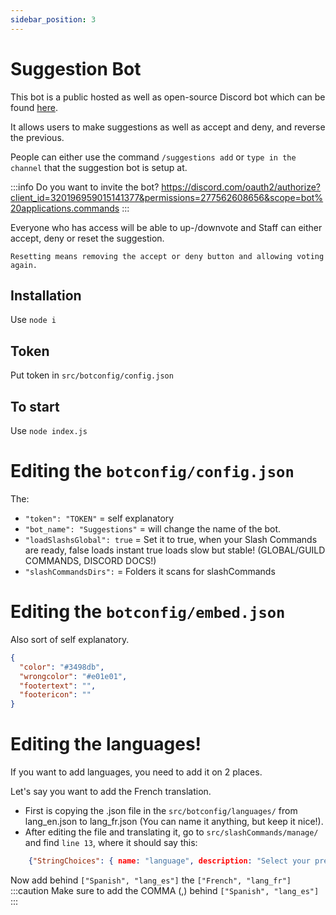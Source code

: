 ```yaml
---
sidebar_position: 3
---
```


# Suggestion Bot

This bot is a public hosted as well as open-source Discord bot which can be found [here](https://github.com/dev-suro/suggestion-bot).

It allows users to make suggestions as well as accept and deny, and reverse the previous.

People can either use the command `/suggestions add` or `type in the channel` that the suggestion bot is setup at.

:::info Do you want to invite the bot?
https://discord.com/oauth2/authorize?client_id=320196959015141377&permissions=277562608656&scope=bot%20applications.commands
:::

Everyone who has access will be able to up-/downvote and Staff can either accept, deny or reset the suggestion.

```
Resetting means removing the accept or deny button and allowing voting again.
```

## Installation
Use `node i`

## Token
Put token in `src/botconfig/config.json`

## To start
Use `node index.js`

# Editing the `botconfig/config.json`

The:
- `"token": "TOKEN"` = self explanatory
- `"bot_name": "Suggestions"` = will change the name of the bot.
- `"loadSlashsGlobal": true` = Set it to true, when your Slash Commands are ready, false loads instant true loads slow but stable! (GLOBAL/GUILD COMMANDS, DISCORD DOCS!)
- `"slashCommandsDirs":` = Folders it scans for slashCommands

# Editing the `botconfig/embed.json`

Also sort of self explanatory.

```json
{
  "color": "#3498db",
  "wrongcolor": "#e01e01",
  "footertext": "",
  "footericon": ""
}
```

# Editing the languages!
If you want to add languages, you need to add it on 2 places.

Let's say you want to add the French translation.
- First is copying the .json file in the `src/botconfig/languages/` from lang_en.json to lang_fr.json (You can name it anything, but keep it nice!).
- After editing the file and translating it, go to `src/slashCommands/manage/` and find `line 13`, where it should say this:
```json
    {"StringChoices": { name: "language", description: "Select your preferred language", required: true, choices: [["English", "lang_en"], ["German", "lang_de"], ["Dutch", "lang_nl"], ["Russian", "lang_ru"], ["Spanish", "lang_es"]] }}
```

Now add behind `["Spanish", "lang_es"]` the `["French", "lang_fr"]`
:::caution
Make sure to add the COMMA (,) behind `["Spanish", "lang_es"]`
:::